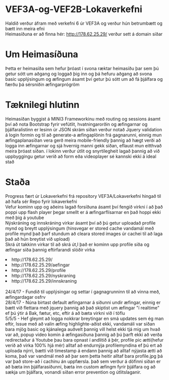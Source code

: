 # VEF3A-og-VEF2B-Lokaverkefni

Haldið verður áfram með verkefni 6 úr VEF3A og verður hún betrumbætt og bætt inn meira efni <br>
Heimasíðuna er að finna hér: http://178.62.25.29/ verður sett á domain síðar

# Um Heimasíðuna

Þetta er heimasíða sem hefur þróast í svona ræktar heimasíðu þar sem þú getur sótt um aðgang og loggað þig inn og þá hefuru aðgang að svona basic upplýsingum og æfingum ásamt því getur þú sótt um að fá þjálfara og færðu þá sérsniðin æfingarprógröm

# Tæknilegi hlutinn

Heimasíðan byggist á MINI3 Frameworkinu með routing og sessions ásamt því að nota Bootstrap fyrir vefútlit, hvatningarorðin og æfingarnar og þjálfaralistinn er lesinn úr JSON skrám síðan verður notað Jquery validation á login formin og til að generate-a æfingaplönin frá gagnarunni, einnig mun æfingaplanasíðan vera gerð meira mobile-friendly þannig að hægt verði að logga inn æfingarnar og sjá hvernig manni gekk síðan, eflaust mun eitthvað meira þróast síðan. í lokinn verður útlit og snyrtilegheit lagað þannig að við uppbyggingu getur verið að form eða videoplayer sé kannski ekki á ideal stað

# Staða

Progress fært úr Lokaverkefni frá repository VEF3A/Lokaverkefni hingað til að hafa sér Repo fyrir lokaverkefni <br>
Vefur kominn upp og aðeins lagað forsíðuna ásamt því fengið virkni í að það poppi upp flash player þegar smellt er á æfingarflísarnar en það hoppi ekki með þig á youtube <br>
Nýskráning og innskráning virkar ásamt því að þú getur uploadað profile mynd og breytt upplýsingum (hinsvegar er stored cache vandamál með profile mynd það þarf stundum að cleara stored images úr cachei til að laga það að hún breytist við upload)<br>
Skrá út takkinn virkar til að skrá út,l það er kominn upp profile síða og æfingar síða þannig eftirfarandi slóðir virka<br>
<li>http://178.62.25.29/</li>
<li>http://178.62.25.29/aefingar</li>
<li>http://178.62.25.29/profile</li>
<li>http://178.62.25.29/nyskraning</li>
<li>http://178.62.25.29/innskraning</li>
<br> 24/4/17 - Fundið til upplýsingar og settar í gagnagrunninn til að vinna með, æfingardagar osfrv <br>
28/4/17 - Núna birtast default æfingarnar á síðunni undir æfingar, einnig er bætt við flettara með jquery þannig að það skiptist um æfingar "í realtime" ef þú ýtir á Bak, fætur, etc, eftir á að bæta virkni við í töflu<br>
5/5/5 - Hef gleymt að logga nokkrar breytingar en smá updates sem ég man eftir, Issue með að valin æfing highlighte-aðist ekki, vandamáli var síðan bara mjög basic og kjánalega auðvelt þannig vill helst ekki tjá mig um hvað var að, popup video komin á æfingasíðuna þannig að þú þarft ekki að verða redirectaður á Youtube þau bara opnast í andlitið á þér, profile pic ætti(hefur verið að virka 100% hjá mér) alltaf að endurnýja profilemyndina ef þú ert að uploada nýrri, bætti við timestamp á endann þannig að alltaf nýjasta ætti að koma, það var vandmál með að þar sem þetta heitir alltaf bara profile.jpg þá var það store-að í cachinu án uppfærsla. það sem verður á döfinni síðan er að bæta inn þjálfarasíðunni, bæta inn custom æfingm fyrir þjálfara og að sækja um þjálfara, vonandi síðan error prevention og útlitslaganir.
